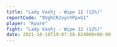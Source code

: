 ```yaml
---
title: "Lady Vashj - Wipe 12 (12%)"
reportCode: "9VghCRJvynYPpxG1"
player: "Kyore"
fight: "Lady Vashj - Wipe 12 (12%)"
date: 2021-10-10T19:07:58.024000+00:00
---
```


